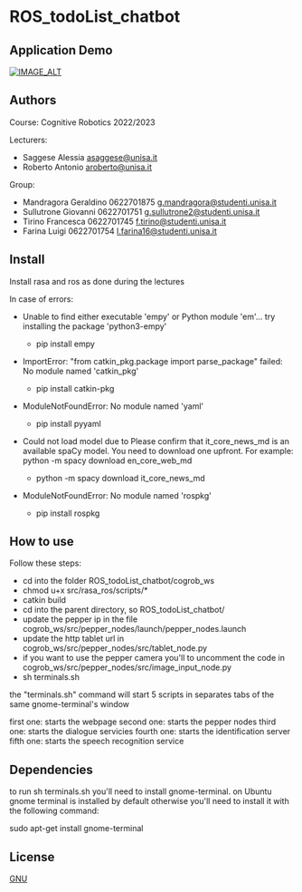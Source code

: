 # ROS_todoList_chatbot

## Application Demo
[![IMAGE_ALT](https://img.youtube.com/vi/aW27XjsQDg4/0.jpg)](https://www.youtube.com/watch?v=aW27XjsQDg4)

## Authors
Course: Cognitive Robotics 2022/2023
 
Lecturers: 
* Saggese Alessia    asaggese@unisa.it
* Roberto Antonio	 aroberto@unisa.it
 
Group:
* Mandragora Geraldino 0622701875    g.mandragora@studenti.unisa.it
* Sullutrone Giovanni  0622701751    g.sullutrone2@studenti.unisa.it
* Tirino Francesca     0622701745    f.tirino@studenti.unisa.it
* Farina Luigi         0622701754    l.farina16@studenti.unisa.it

## Install
Install rasa and ros as done during the lectures 

In case of errors:

* Unable to find either executable 'empy' or Python module 'em'...  try installing the package 'python3-empy'

  * pip install empy

* ImportError: "from catkin_pkg.package import parse_package" failed: No module named 'catkin_pkg'

  * pip install catkin-pkg

* ModuleNotFoundError: No module named 'yaml'

  * pip install pyyaml

* Could not load model due to Please confirm that it_core_news_md is an available spaCy model. You need to download one upfront. For example:
python -m spacy download en_core_web_md

  * python -m spacy download it_core_news_md

* ModuleNotFoundError: No module named 'rospkg'
  * pip install rospkg

## How to use
Follow these steps:
* cd into the folder ROS_todoList_chatbot/cogrob_ws
* chmod u+x src/rasa_ros/scripts/*
* catkin build
* cd into the parent directory, so ROS_todoList_chatbot/
* update the pepper ip in the file cogrob_ws/src/pepper_nodes/launch/pepper_nodes.launch
* update the http tablet url in cogrob_ws/src/pepper_nodes/src/tablet_node.py
* if you want to use the pepper camera you'll to uncomment the code in cogrob_ws/src/pepper_nodes/src/image_input_node.py 
* sh terminals.sh

the "terminals.sh" command will start 5 scripts in separates tabs of the same gnome-terminal's window

first one: starts the webpage 
second one: starts the pepper nodes
third one: starts the dialogue servicies
fourth one: starts the identification server
fifth one: starts the speech recognition service

## Dependencies

to run sh terminals.sh you'll need to install gnome-terminal.
on Ubuntu gnome terminal is installed by default
otherwise you'll need to install it with the following command:

 sudo apt-get install gnome-terminal

## License
[GNU](https://choosealicense.com/licenses/gpl-3.0/)
